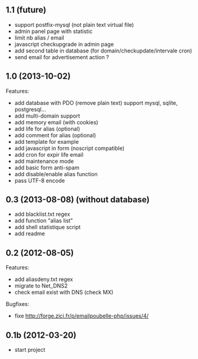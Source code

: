 ## 1.1 (future)

  - support postfix-mysql (not plain text virtual file)
  - admin panel page with statistic
  - limit nb alias / email
  - javascript checkupgrade in admin page
  - add second table in database (for domain/checkupdate/intervale cron)
  - send email for advertisement action ?

## 1.0 (2013-10-02)

Features:

  - add database with PDO (remove plain text) 
		support mysql, sqlite, postgresql...
  - add multi-domain support
  - add memory email (with cookies)
  - add life for alias (optional)
  - add comment for alias (optional)
  - add template for example
  - add javascript in form (noscript compatible)
  - add cron for expir life email
  - add maintenance mode
  - add basic form anti-spam
  - add disable/enable alias function
  - pass UTF-8 encode

## 0.3 (2013-08-08) (without database)

  - add blacklist.txt regex
  - add function "alias list" 
  - add shell statistique script 
  - add readme

## 0.2 (2012-08-05)

Features:

  - add aliasdeny.txt regex
  - migrate to Net_DNS2
  - check email exist with DNS (check MX)

Bugfixes:

   - fixe http://forge.zici.fr/p/emailpoubelle-php/issues/4/

## 0.1b (2012-03-20)

  - start project


